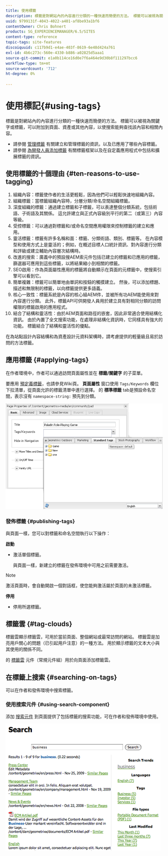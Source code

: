 ```yaml
---
title: 使用標籤
description: 標籤是對網站內的內容進行分類的一種快速而簡便的方法。 標籤可以被視為關鍵字或標籤，可以附加到頁面、資產或其他內容，以使搜索能夠查找該內容和相關內容。
uuid: 9799131f-4043-4022-a401-af8be93a1bf6
contentOwner: Chris Bohnert
products: SG_EXPERIENCEMANAGER/6.5/SITES
content-type: reference
topic-tags: site-features
discoiquuid: c117b9d1-e4ae-403f-8619-6e48d424a761
exl-id: 4b6c273c-560e-4330-b886-a02825d5aaa1
source-git-commit: e1a0b114ce16d0e7f6a464e9d30b8f111297bcc6
workflow-type: tm+mt
source-wordcount: '712'
ht-degree: 0%

---
```


# 使用標記{#using-tags}

標籤是對網站內的內容進行分類的一種快速而簡便的方法。 標籤可以被視為關鍵字或標籤，可以附加到頁面、資產或其他內容，以使搜索能夠查找該內容和相關內容。

* 請參閱 [管理標籤](/help/sites-administering/tags.md) 有關建立和管理標籤的資訊，以及已應用了哪些內容標籤。
* 請參閱 [為開發人員添加標籤](/help/sites-developing/tags.md) 有關標籤框架以及在自定義應用程式中包括和擴展標籤的資訊。

## 使用標籤的十個理由 {#ten-reasons-to-use-tagging}

1. 組織內容：標籤使作者的生活更輕鬆，因為他們可以輕鬆快速地組織內容。
1. 組織標籤：當標籤組織內容時，分層分類/命名空間組織標籤。
1. 深度組織的標籤：通過建立標籤和子標籤，可以表達整個分類系統，包括術語、子術語及其關係。 這允許建立與正式內容級別平行的第二（或第三）內容等級。
1. 受控標籤：可以通過對標籤和/或命名空間應用權限來控制標籤的建立和應用。
1. 靈活標籤：標籤有許多名稱和面：標籤、分類術語、類別、標籤等。 在內容模型和使用方式上是靈活的；例如，在概述目標人口統計資訊、對內容進行分類和評級或建立輔助內容層次結構時。
1. 改進的搜索：廣義中的預設搜AEM索元件包括已建立的標籤和已應用的標籤，篩選器可應用到這些標籤，以將結果縮小到相關的標籤。
1. SEO啟用：作為頁面屬性應用的標籤將自動顯示在頁面的元標籤中，使搜索引擎可以看到它。
1. 簡單複雜：標籤可以簡單地由單詞和按鈕的觸摸建立。 然後，可以添加標題、描述和無限制的標籤，以向標籤提供更多語義。
1. 核心一致性：標籤系統是內容的核心組AEM件，並被所有功AEM能使用來對內容進行分類。 此外，標籤API可供開發人員用於建立具有對相同分類的訪問權限的標籤啟用的應用程式。
1. 結合了結構和靈活性：由於AEM頁面和路徑的嵌套，因此非常適合使用結構化資訊。 由於內置了全文搜索功能，在處理非結構化資訊時，它同樣具有強大的功能。 標籤結合了結構和靈活性的優點。

在為站點設計內容結構和為資產設計元資料架構時，請考慮提供的輕量級且易於訪問的方法標籤。

## 應用標籤 {#applying-tags}

在作者環境中，作者可以通過訪問頁面屬性並在 **標籤/關鍵字** 的子菜單。

要應用 [預定義標籤](/help/sites-administering/tags.md)，也請參見Wiki頁。 **頁面屬性** 窗口使用 `Tags/Keywords` 欄位下拉清單，從頁面允許的標籤清單中進行選擇。 的 **標準標籤** tab是預設命名空間，表示沒有 `namespace-string:` 預先到分類。

![chlimage_1-2](assets/chlimage_1-2a.png)

### 發佈標籤 {#publishing-tags}

與頁面一樣，您可以對標籤和命名空間執行以下操作：

**啟動**

* 激活單個標籤。

   與頁面一樣，新建立的標籤在發佈環境中可用之前需要激活。

>[!NOTE]
>
>激活頁面時，會自動開啟一個對話框，使您能夠激活屬於頁面的未激活標籤。

**停用**

* 停用所選標籤。

## 標籤雲 {#tag-clouds}

標籤雲顯示標籤雲，可用於當前頁面、整個網站或最常訪問的網站。 標籤雲是加亮用戶關心的問題（已引起用戶注意）的一種方法。 用於顯示標籤的文本大小與其使用的關係不同。

的 [標籤雲](/help/sites-classic-ui-authoring/classic-page-author-edit-mode.md#tag-cloud) 元件（常規元件組）用於向頁面添加標籤雲。

## 在標籤上搜索 {#searching-on-tags}

可以在作者和發佈環境中搜索標籤。

### 使用搜索元件 {#using-search-component}

添加 [搜索元件](/help/sites-classic-ui-authoring/classic-page-author-edit-mode.md#search) 到頁面提供了包括標籤的搜索功能，可在作者和發佈環境中使用。

![chlimage_1-3](assets/chlimage_1-3a.png)
